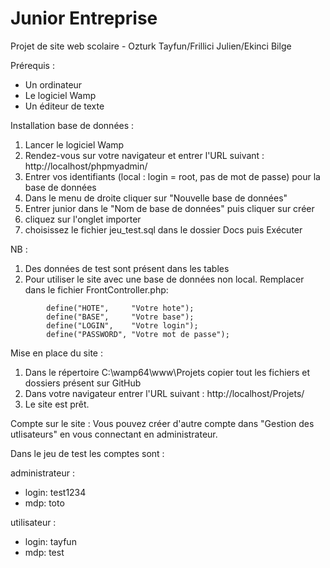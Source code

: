 # Junior Entreprise
Projet de site web scolaire - Ozturk Tayfun/Frillici Julien/Ekinci Bilge

Prérequis :

* Un ordinateur
* Le logiciel Wamp
* Un éditeur de texte

Installation base de données :
1. Lancer le logiciel Wamp
2. Rendez-vous sur votre navigateur et entrer l'URL suivant : http://localhost/phpmyadmin/
3. Entrer vos identifiants (local : login = root, pas de mot de passe) pour la base de données
4. Dans le menu de droite cliquer sur "Nouvelle base de données"
5. Entrer junior dans le "Nom de base de données" puis cliquer sur créer
6. cliquez sur l'onglet importer
7. choisissez le fichier jeu_test.sql dans le dossier Docs puis Exécuter

NB : 
1. Des données de test sont présent dans les tables
2. Pour utiliser le site avec une base de données non local. Remplacer dans le fichier FrontController.php:

```	    
        define("HOTE",     "Votre hote");
    	define("BASE",     "Votre base");
    	define("LOGIN",    "Votre login");
    	define("PASSWORD", "Votre mot de passe");
```

Mise en place du site :
1. Dans le répertoire C:\wamp64\www\Projets copier tout les fichiers et dossiers présent sur GitHub
2. Dans votre navigateur entrer l'URL suivant : http://localhost/Projets/ 
3. Le site est prêt.

Compte sur le site :
Vous pouvez créer d'autre compte dans "Gestion des utlisateurs" en vous connectant en administrateur.

Dans le jeu de test les comptes sont : 

administrateur :

* login: test1234 
* mdp: toto

utilisateur :

* login: tayfun
* mdp: test
